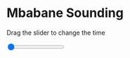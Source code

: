 <h1>Mbabane Sounding</h1>
<p>Drag the slider to change the time</p>

<div class="slidecontainer">
<input oninput='setImage(this)' class="slider" type="range" min="0" max="9" value="0" step="1" />
<img id='img'/>
</div>

<script>
var img = document.getElementById('img');
var img_array = ['/assets/images/skwt/skd_mbabane_wrfout_d01_2020-06-18_12:00:00.png',
'/assets/images/skwt/skd_mbabane_wrfout_d01_2020-06-18_18:00:00.png',
'/assets/images/skwt/skd_mbabane_wrfout_d01_2020-06-19_00:00:00.png',
'/assets/images/skwt/skd_mbabane_wrfout_d01_2020-06-19_06:00:00.png',
'/assets/images/skwt/skd_mbabane_wrfout_d01_2020-06-19_12:00:00.png',
'/assets/images/skwt/skd_mbabane_wrfout_d01_2020-06-19_18:00:00.png',
'/assets/images/skwt/skd_mbabane_wrfout_d01_2020-06-20_00:00:00.png',
'/assets/images/skwt/skd_mbabane_wrfout_d01_2020-06-20_06:00:00.png',
'/assets/images/skwt/skd_mbabane_wrfout_d01_2020-06-20_12:00:00.png',];
function setImage(obj)
{
        var value = obj.value;
        img.src = img_array[value];

}
</script>
